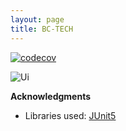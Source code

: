 ```yaml
---
layout: page
title: BC-TECH
---
```


[![codecov](https://codecov.io/gh/JyouJyou/bc-tech-backend/branch/master/graph/badge.svg)](https://codecov.io/gh/JyouJyou/bc-tech-backend)

![Ui](../images/Ui.png)

**Acknowledgments**
* Libraries used: [JUnit5](https://github.com/junit-team/junit5)
